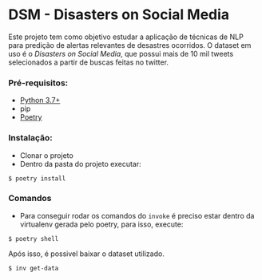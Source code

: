 # DSM - Disasters on Social Media

Este projeto tem como objetivo estudar a aplicação de técnicas de NLP para predição de alertas relevantes de desastres ocorridos. O dataset em uso é o _Disasters on Social Media_, que possui mais de 10 mil tweets selecionados a partir de buscas feitas no twitter.

### Pré-requisitos:

- [Python 3.7+](https://www.python.org/downloads/)
- pip
- [Poetry](https://python-poetry.org/)

### Instalação:

- Clonar o projeto
- Dentro da pasta do projeto executar:

```
$ poetry install
```

### Comandos

- Para conseguir rodar os comandos do `invoke` é preciso estar dentro da virtualenv gerada pelo poetry, para isso, execute:

```
$ poetry shell
```

Após isso, é possivel baixar o dataset utilizado.

```
$ inv get-data
```
